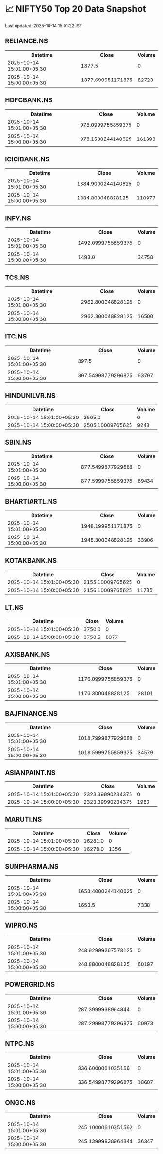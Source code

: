 # 📈 NIFTY50 Top 20 Data Snapshot

Last updated: 2025-10-14 15:01:22 IST

## RELIANCE.NS

<table>
  <tr><th>Datetime</th><th>Close</th><th>Volume</th></tr>
  <tr><td>2025-10-14 15:01:00+05:30</td><td>1377.5</td><td>0</td></tr>
  <tr><td>2025-10-14 15:00:00+05:30</td><td>1377.699951171875</td><td>62723</td></tr>
</table>

## HDFCBANK.NS

<table>
  <tr><th>Datetime</th><th>Close</th><th>Volume</th></tr>
  <tr><td>2025-10-14 15:01:00+05:30</td><td>978.0999755859375</td><td>0</td></tr>
  <tr><td>2025-10-14 15:00:00+05:30</td><td>978.1500244140625</td><td>161393</td></tr>
</table>

## ICICIBANK.NS

<table>
  <tr><th>Datetime</th><th>Close</th><th>Volume</th></tr>
  <tr><td>2025-10-14 15:01:00+05:30</td><td>1384.9000244140625</td><td>0</td></tr>
  <tr><td>2025-10-14 15:00:00+05:30</td><td>1384.800048828125</td><td>110977</td></tr>
</table>

## INFY.NS

<table>
  <tr><th>Datetime</th><th>Close</th><th>Volume</th></tr>
  <tr><td>2025-10-14 15:01:00+05:30</td><td>1492.0999755859375</td><td>0</td></tr>
  <tr><td>2025-10-14 15:00:00+05:30</td><td>1493.0</td><td>34758</td></tr>
</table>

## TCS.NS

<table>
  <tr><th>Datetime</th><th>Close</th><th>Volume</th></tr>
  <tr><td>2025-10-14 15:01:00+05:30</td><td>2962.800048828125</td><td>0</td></tr>
  <tr><td>2025-10-14 15:00:00+05:30</td><td>2962.300048828125</td><td>16500</td></tr>
</table>

## ITC.NS

<table>
  <tr><th>Datetime</th><th>Close</th><th>Volume</th></tr>
  <tr><td>2025-10-14 15:01:00+05:30</td><td>397.5</td><td>0</td></tr>
  <tr><td>2025-10-14 15:00:00+05:30</td><td>397.54998779296875</td><td>63797</td></tr>
</table>

## HINDUNILVR.NS

<table>
  <tr><th>Datetime</th><th>Close</th><th>Volume</th></tr>
  <tr><td>2025-10-14 15:01:00+05:30</td><td>2505.0</td><td>0</td></tr>
  <tr><td>2025-10-14 15:00:00+05:30</td><td>2505.10009765625</td><td>9248</td></tr>
</table>

## SBIN.NS

<table>
  <tr><th>Datetime</th><th>Close</th><th>Volume</th></tr>
  <tr><td>2025-10-14 15:01:00+05:30</td><td>877.5499877929688</td><td>0</td></tr>
  <tr><td>2025-10-14 15:00:00+05:30</td><td>877.5999755859375</td><td>89434</td></tr>
</table>

## BHARTIARTL.NS

<table>
  <tr><th>Datetime</th><th>Close</th><th>Volume</th></tr>
  <tr><td>2025-10-14 15:01:00+05:30</td><td>1948.199951171875</td><td>0</td></tr>
  <tr><td>2025-10-14 15:00:00+05:30</td><td>1948.300048828125</td><td>33906</td></tr>
</table>

## KOTAKBANK.NS

<table>
  <tr><th>Datetime</th><th>Close</th><th>Volume</th></tr>
  <tr><td>2025-10-14 15:01:00+05:30</td><td>2155.10009765625</td><td>0</td></tr>
  <tr><td>2025-10-14 15:00:00+05:30</td><td>2156.10009765625</td><td>11785</td></tr>
</table>

## LT.NS

<table>
  <tr><th>Datetime</th><th>Close</th><th>Volume</th></tr>
  <tr><td>2025-10-14 15:01:00+05:30</td><td>3750.0</td><td>0</td></tr>
  <tr><td>2025-10-14 15:00:00+05:30</td><td>3750.5</td><td>8377</td></tr>
</table>

## AXISBANK.NS

<table>
  <tr><th>Datetime</th><th>Close</th><th>Volume</th></tr>
  <tr><td>2025-10-14 15:01:00+05:30</td><td>1176.0999755859375</td><td>0</td></tr>
  <tr><td>2025-10-14 15:00:00+05:30</td><td>1176.300048828125</td><td>28101</td></tr>
</table>

## BAJFINANCE.NS

<table>
  <tr><th>Datetime</th><th>Close</th><th>Volume</th></tr>
  <tr><td>2025-10-14 15:01:00+05:30</td><td>1018.7999877929688</td><td>0</td></tr>
  <tr><td>2025-10-14 15:00:00+05:30</td><td>1018.5999755859375</td><td>34579</td></tr>
</table>

## ASIANPAINT.NS

<table>
  <tr><th>Datetime</th><th>Close</th><th>Volume</th></tr>
  <tr><td>2025-10-14 15:01:00+05:30</td><td>2323.39990234375</td><td>0</td></tr>
  <tr><td>2025-10-14 15:00:00+05:30</td><td>2323.39990234375</td><td>1980</td></tr>
</table>

## MARUTI.NS

<table>
  <tr><th>Datetime</th><th>Close</th><th>Volume</th></tr>
  <tr><td>2025-10-14 15:01:00+05:30</td><td>16281.0</td><td>0</td></tr>
  <tr><td>2025-10-14 15:00:00+05:30</td><td>16278.0</td><td>1356</td></tr>
</table>

## SUNPHARMA.NS

<table>
  <tr><th>Datetime</th><th>Close</th><th>Volume</th></tr>
  <tr><td>2025-10-14 15:01:00+05:30</td><td>1653.4000244140625</td><td>0</td></tr>
  <tr><td>2025-10-14 15:00:00+05:30</td><td>1653.5</td><td>7338</td></tr>
</table>

## WIPRO.NS

<table>
  <tr><th>Datetime</th><th>Close</th><th>Volume</th></tr>
  <tr><td>2025-10-14 15:01:00+05:30</td><td>248.92999267578125</td><td>0</td></tr>
  <tr><td>2025-10-14 15:00:00+05:30</td><td>248.8800048828125</td><td>60197</td></tr>
</table>

## POWERGRID.NS

<table>
  <tr><th>Datetime</th><th>Close</th><th>Volume</th></tr>
  <tr><td>2025-10-14 15:01:00+05:30</td><td>287.3999938964844</td><td>0</td></tr>
  <tr><td>2025-10-14 15:00:00+05:30</td><td>287.29998779296875</td><td>60973</td></tr>
</table>

## NTPC.NS

<table>
  <tr><th>Datetime</th><th>Close</th><th>Volume</th></tr>
  <tr><td>2025-10-14 15:01:00+05:30</td><td>336.6000061035156</td><td>0</td></tr>
  <tr><td>2025-10-14 15:00:00+05:30</td><td>336.54998779296875</td><td>18607</td></tr>
</table>

## ONGC.NS

<table>
  <tr><th>Datetime</th><th>Close</th><th>Volume</th></tr>
  <tr><td>2025-10-14 15:01:00+05:30</td><td>245.10000610351562</td><td>0</td></tr>
  <tr><td>2025-10-14 15:00:00+05:30</td><td>245.13999938964844</td><td>36347</td></tr>
</table>

